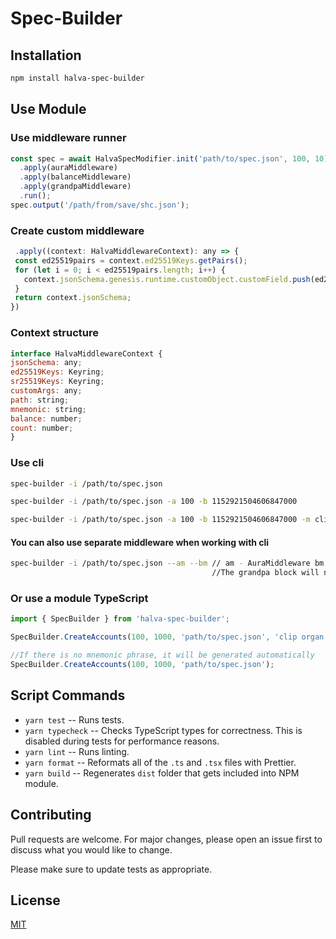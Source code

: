 # Spec-Builder


## Installation
```bash
npm install halva-spec-builder
```
## Use Module

### Use middleware runner

  ```javascript
  const spec = await HalvaSpecModifier.init('path/to/spec.json', 100, 10)
    .apply(auraMiddleware)
    .apply(balanceMiddleware)
    .apply(grandpaMiddleware)
    .run();
  spec.output('/path/from/save/shc.json');
  ```

### Create custom middleware

 ```javascript
  .apply((context: HalvaMiddlewareContext): any => {
  const ed25519pairs = context.ed25519Keys.getPairs();
  for (let i = 0; i < ed25519pairs.length; i++) {
    context.jsonSchema.genesis.runtime.customObject.customField.push(ed25519pairs[i].address);
  }
  return context.jsonSchema;
})
 ```

### Context structure

  ```javascript
interface HalvaMiddlewareContext {
  jsonSchema: any;
  ed25519Keys: Keyring;
  sr25519Keys: Keyring;
  customArgs: any;
  path: string;
  mnemonic: string;
  balance: number;
  count: number;
}
  ```


### Use cli
  ```bash
  spec-builder -i /path/to/spec.json 
  ```
  
  ```bash
  spec-builder -i /path/to/spec.json -a 100 -b 1152921504606847000
  ```

  ```bash
  spec-builder -i /path/to/spec.json -a 100 -b 1152921504606847000 -m clip organ olive upper oak void inject side suit toilet stick narrow
  ```


#### You can also use separate middleware when working with cli
  ```bash
  spec-builder -i /path/to/spec.json --am --bm // am - AuraMiddleware bm - BalanceMiddleware 
                                               //The grandpa block will not be filled, because the gm argument is missing
  ```

### Or use a module TypeScript
  ```javascript
 import { SpecBuilder } from 'halva-spec-builder';

 SpecBuilder.CreateAccounts(100, 1000, 'path/to/spec.json', 'clip organ olive upper oak void inject side suit toilet stick narrow');

 //If there is no mnemonic phrase, it will be generated automatically
 SpecBuilder.CreateAccounts(100, 1000, 'path/to/spec.json');
  ```

## Script Commands

* `yarn test` -- Runs tests.
* `yarn typecheck` -- Checks TypeScript types for correctness. This is disabled during tests for performance reasons.
* `yarn lint` -- Runs linting.
* `yarn format` -- Reformats all of the `.ts` and `.tsx` files with Prettier.
* `yarn build` -- Regenerates `dist` folder that gets included into NPM module.

## Contributing
Pull requests are welcome. For major changes, please open an issue first to discuss what you would like to change.

Please make sure to update tests as appropriate.

## License
[MIT](https://choosealicense.com/licenses/mit/)